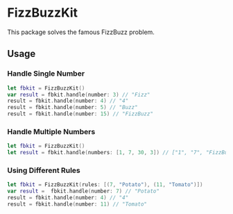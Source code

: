 # FizzBuzzKit

This package solves the famous FizzBuzz problem.

## Usage

### Handle Single Number

```swift
let fbkit = FizzBuzzKit()
var result = fbkit.handle(number: 3) // "Fizz"
result = fbkit.handle(number: 4) // "4"
result = fbkit.handle(number: 5) // "Buzz"
result = fbkit.handle(number: 15) // "FizzBuzz"
```

### Handle Multiple Numbers

```swift
let fbkit = FizzBuzzKit()
let result = fbkit.handle(numbers: [1, 7, 30, 3]) // ["1", "7", "FizzBuzz", "Fizz"]
```

### Using Different Rules

```swift
let fbkit = FizzBuzzKit(rules: [(7, "Potato"), (11, "Tomato")])
var result =  fbkit.handle(number: 7) // "Potato"
result = fbkit.handle(number: 4) // "4"
result = fbkit.handle(number: 11) // "Tomato"
```
